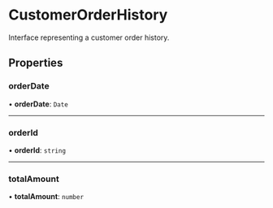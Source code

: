 # CustomerOrderHistory

Interface representing a customer order history.

## Properties

### orderDate

• **orderDate**: `Date`

***

### orderId

• **orderId**: `string`

***

### totalAmount

• **totalAmount**: `number`
